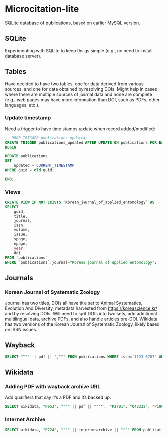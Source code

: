 # Microcitation-lite

SQLite database of publications, based on earlier MySQL version.


## SQLite

Experimenting with SQLite to keep things simple (e.g., no need to install database server).

## Tables

Have decided to have two tables, one for data derived from various sources, and one for data obtained by resolving DOIs. Might help in cases where there are multiple sources of journal data and none are complete (e.g., web pages may have more information than DOI, such as PDFs, other languages, etc.).

### Update timestamp

Need a trigger to have time stamps update when record added/modified:

```sql
-- DROP TRIGGER publications_updated;
CREATE TRIGGER publications_updated AFTER UPDATE ON publications FOR EACH ROW
BEGIN

UPDATE publications
SET
    updated = CURRENT_TIMESTAMP
WHERE guid = old.guid;

END;

```

### Views

```sql
CREATE VIEW IF NOT EXISTS `Korean_journal_of_applied_entomology` AS
SELECT 
    guid, 
    title, 
    journal,
    issn,
    volume,
    issue,
    spage,
    epage,
    year,
    doi
FROM `publications` 
WHERE `publications`.journal="Korean journal of applied entomology";
```



## Journals

### Korean Journal of Systematic Zoology

Journal has two titles, DOIs all have title set to Animal Systematics, Evolution And Diversity, metadata harvested from https://koreascience.kr/ and by resolving DOIs. Will need to split DOIs into two sets, add additional multilingual data, archive PDFs, and also handle articles pre-DOI. Wikidata has two versions of the Korean Journal of Systematic Zoology, likely based on ISSN issues.

## Wayback

```sql
SELECT """" || pdf || ",""" FROM publications WHERE issn='1123-6787' AND pdf IS NOT NULL;
```

## Wikidata

### Adding PDF with wayback archive URL

Add qualifiers that say it’s a PDF and it’s backed up.

```sql
SELECT wikidata, "P953", """" || pdf || """",  "P2701", "Q42332", "P1065", """" || "https://web.archive.org" || waybackmachine || """" FROM publications WHERE issn='1225-0104' AND wikidata IS NOT NULL AND pdf IS NOT NULL AND waybackmachine IS NOT NULL;
```

### Internet Archive

```sql
SELECT wikidata, "P724", """" || internetarchive || """" FROM publications WHERE doi LIKE "10.5635/ASED%" AND wikidata IS NOT NULL AND internetarchive IS NOT NULL;
```



